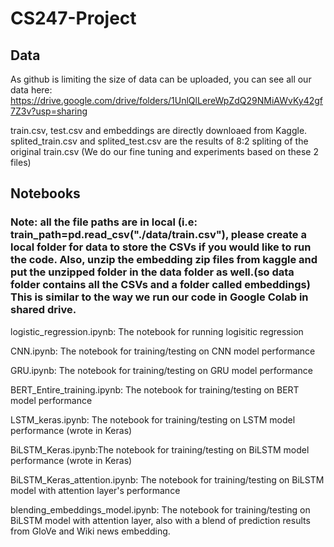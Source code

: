 # CS247-Project

## Data
As github is limiting the size of data can be uploaded, you can see all our data here:
https://drive.google.com/drive/folders/1UnlQlLereWpZdQ29NMiAWvKy42gf7Z3v?usp=sharing

train.csv, test.csv and embeddings are directly downloaed from Kaggle. splited_train.csv and splited_test.csv
are the results of 8:2 spliting of the original train.csv (We do our fine tuning and experiments based on these 2 files)


## Notebooks
### Note: all the file paths are in local (i.e: train_path=pd.read_csv("./data/train.csv"), please create a local folder for data to store the CSVs if you would like to run the code. Also, unzip the embedding zip files from kaggle and put the unzipped folder in the data folder as well.(so data folder contains all the CSVs and a folder called embeddings) This is similar to the way we run our code in Google Colab in shared drive.
logistic_regression.ipynb: The notebook for running logisitic regression

CNN.ipynb:  The notebook for training/testing on CNN model performance

GRU.ipynb:  The notebook for training/testing on GRU model performance

BERT_Entire_training.ipynb: The notebook for training/testing on BERT model performance

LSTM_keras.ipynb: The notebook for training/testing on LSTM model performance (wrote in Keras)

BiLSTM_Keras.ipynb:The notebook for training/testing on BiLSTM model performance (wrote in Keras)

BiLSTM_Keras_attention.ipynb: The notebook for training/testing on BiLSTM model with attention layer's performance

blending_embeddings_model.ipynb: The notebook for training/testing on BiLSTM model with attention layer, also with a blend of prediction results from GloVe and Wiki news embedding. 
